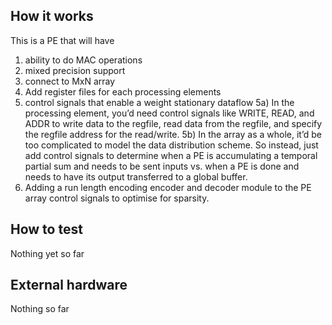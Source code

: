 <!---

This file is used to generate your project datasheet. Please fill in the information below and delete any unused
sections.

You can also include images in this folder and reference them in the markdown. Each image must be less than
512 kb in size, and the combined size of all images must be less than 1 MB.
-->

## How it works

This is a PE that will have 
1) ability to do MAC operations
2) mixed precision support
3) connect to MxN array
4) Add register files for each processing elements
5) control signals that enable a weight stationary dataflow
    5a) In the processing element, you’d need control signals like WRITE, READ, and ADDR to write data to the regfile, read data from the regfile, and specify the regfile address for the read/write.
    5b) In the array as a whole, it’d be too complicated to model the data distribution scheme. So instead, just add control signals to determine when a PE is accumulating a temporal partial sum and needs to be sent inputs vs. when a PE is done and needs to have its output transferred to a global buffer.
6) Adding a run length encoding encoder and decoder module to the PE array control signals to optimise for sparsity.

## How to test

Nothing yet so far

## External hardware

Nothing so far